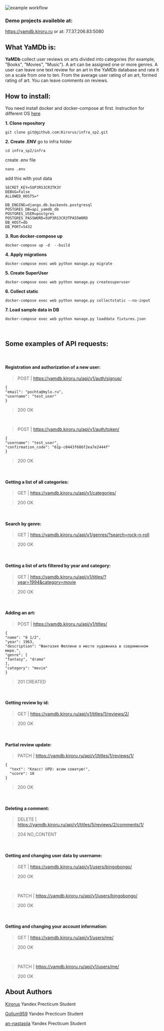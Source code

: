 ![example workflow](https://github.com/Kirorus/yamdb_final/actions/workflows/yamdb_workflow.yml/badge.svg)

### Demo projects availeble at:
https://yamdb.kiroru.ru
or at:
77.37.206.83:5080


## What YaMDb is:

**YaMDb** collect user reviews on arts divided into categories (for example, "Books", "Movies", "Music"). A art can be assigned one or more genres. 
A user can leave one text review for an art in the YaMDb database and rate it on a scale from one to ten. From the average user rating of an art, formed rating of art.
You can leave comments on reviews.

## How to install:
You need install docker and docker-compose at first.
Instruction for different OS [here](https://docs.docker.com/engine/install/ubuntu/)

**1. Clone repository**
```
git clone git@github.com:Kirorus/infra_sp2.git
```
**2. Create .ENV**
go to infra folder
```
cd infra_sp2/infra
```

create .env file
```
nano .env
```

add this with yout data
```
SECRET_KEY=5UP3RS3CR3TK3Y
DEBUG=False
ALLOWED_HOSTS=*

DB_ENGINE=django.db.backends.postgresql
POSTGRES_DB=api_yamdb_db
POSTGRES_USER=postgres
POSTGRES_PASSWORD=5UP3RS3CR3TPA55W0RD
DB_HOST=db
DB_PORT=5432
```

**3. Run docker-compose up**
```
docker-compose up -d  --build
```
**4. Apply migrations**
```
docker-compose exec web python manage.py migrate
```
**5. Create SuperUser**
```
docker-compose exec web python manage.py createsuperuser
```
**6. Collect static**
```
docker-compose exec web python manage.py collectstatic --no-input 
```
**7. Load sample data in DB**
```
docker-compose exec web python manage.py loaddata fixtures.json 
```
&nbsp;

## Some examples of API requests:

&nbsp;

#### Registration and authorization of a new user:

> POST | https://yamdb.kiroru.ru/api/v1/auth/signup/

```
{
"email": "pochta@mylo.ru",
"username": "test_user"
}
```
> 200 OK

&nbsp;

> POST | https://yamdb.kiroru.ru/api/v1/auth/token/

```
{
"username": "test_user",
"confirmation_code": "61p-c0443f686f2ea7e2444f"
}
```
> 200 OK

&nbsp;

#### Getting a list of all categories:

> GET | https://yamdb.kiroru.ru/api/v1/categories/

> 200 OK

&nbsp;

#### Search by genre:

> GET | https://yamdb.kiroru.ru/api/v1/genres/?search=rock-n-roll

> 200 OK

&nbsp;

#### Getting a list of arts filtered by year and category:

> GET | https://yamdb.kiroru.ru/api/v1/titles/?year=1994&category=movie

> 200 OK

&nbsp;

#### Adding an art:

> POST | https://yamdb.kiroru.ru/api/v1/titles/

```
{
"name": "8 1/2",
"year": 1963,
"description": "Фантазия Феллини о месте художника в современном мире.",
"genre": [
"fantasy", "drama"
],
"category": "movie"
}

```

> 201 CREATED

&nbsp;

#### Getting review by id:

> GET | https://yamdb.kiroru.ru/api/v1/titles/1/reviews/2/

> 200 OK

&nbsp;

#### Partial review update:

> PATCH | https://yamdb.kiroru.ru/api/v1/titles/1/reviews/1/

```
{
  "text": "Класс! UPD: всем советую!",
  "score": 10
}
```
> 200 OK

&nbsp;

#### Deleting a comment:

> DELETE | https://yamdb.kiroru.ru/api/v1/titles/5/reviews/2/comments/1/

> 204 NO_CONTENT

&nbsp;

#### Getting and changing user data by username:

> GET | https://yamdb.kiroru.ru/api/v1/users/bingobongo/

> 200 OK

&nbsp;

> PATCH | https://yamdb.kiroru.ru/api/v1/users/bingobongo/

> 200 OK

&nbsp;

#### Getting and changing your account information:

> GET | https://yamdb.kiroru.ru/api/v1/users/me/

> 200 OK

&nbsp;

> PATCH | https://yamdb.kiroru.ru/api/v1/users/me/

> 200 OK


## About Authors
[Kirorus](https://github.com/Kirorus/)
Yandex Precticum Student
&nbsp;

[Gollum959](https://github.com/Gollum959)
Yandex Precticum Student
&nbsp;

[an-nastasiia](https://github.com/an-nastasiia)
Yandex Precticum Student
